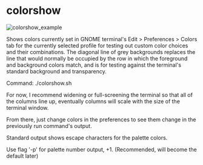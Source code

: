 # colorshow
![colorshow_example](https://github.com/rsquires1988/colorshow/assets/63078967/e19b2edd-cb47-4820-98c2-43c77fcd9b73)

Shows colors currently set in GNOME terminal's Edit > Preferences > Colors tab for the currently selected profile for testing out custom color choices and their combinations.  The diagonal line of grey backgrounds replaces the line that would normally be occupied by the row in which the foreground and background colors match, and is for testing against the terminal's standard background and transparency.

Command: ./colorshow.sh

For now, I recommend widening or full-screening the terminal so that all of the columns line up, eventually columns will scale with the size of the terminal window.

From there, just change colors in the preferences to see them change in the previously run command's output.

Standard output shows escape characters for the palette colors.

Use flag '-p' for palette number output, +1. (Recommended, will become the default later)
